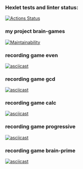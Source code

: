 ### Hexlet tests and linter status:
[![Actions Status](https://github.com/vitaliiIT0/python-project-49/actions/workflows/hexlet-check.yml/badge.svg)](https://github.com/vitaliiIT0/python-project-49/actions)

### my project brain-games
[![Maintainability](https://api.codeclimate.com/v1/badges/<badge-id>/maintainability)](https://codeclimate.com/github/<user>/<repo>/maintainability)

### recording game even
[![asciicast](https://asciinema.org/a/590UtX6yhMaPAhLDUg7RlBWiB.svg)](https://asciinema.org/a/590UtX6yhMaPAhLDUg7RlBWiB)

### recording game gcd
[![asciicast](https://asciinema.org/a/gOo07GHNNHydhoDA2jznP24Bn.svg)](https://asciinema.org/a/gOo07GHNNHydhoDA2jznP24Bn)

### recording game calc
[![asciicast](https://asciinema.org/a/raMyQxWMsF3ZTEAOgbBHAi96V.svg)](https://asciinema.org/a/raMyQxWMsF3ZTEAOgbBHAi96V)

### recording game progressive
[![asciicast](https://asciinema.org/a/6Qu4QMysJC45XOzzKa2qVi6rH.svg)](https://asciinema.org/a/6Qu4QMysJC45XOzzKa2qVi6rH)

### recording game brain-prime
[![asciicast](https://asciinema.org/a/Xgr2SEWjtYqY1FlPUWjHqHfnp.svg)](https://asciinema.org/a/Xgr2SEWjtYqY1FlPUWjHqHfnp)
